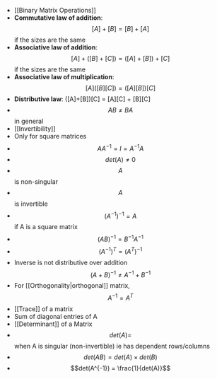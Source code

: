 ---
---
- [[Binary Matrix Operations]]
- **Commutative law of addition**: $$[A] + [B] = [B] + [A]$$ if the sizes are the same
- **Associative law of addition**: $$[A] + ([B]+[C]) = ([A] + [B]) + [C]$$ if the sizes are the same
- **Associative law of multiplication**: $$[A]([B][C]) = ([A][B])[C]$$
- **Distributive law**: ([A]+[B])[C] = [A][C] + [B][C]
- $$AB \neq BA$$ in general
- [[Invertibility]]
- Only for square matrices
- $$AA^{-1} = I = A^{-1}A$$
- $$det(A) \neq 0$$
- $$A$$ is non-singular
- $$A$$ is invertible
- $$(A^{-1})^{-1} =A$$ if A is a square matrix 
- $$(AB)^{-1} = B^{-1}A^{-1}$$
- $$(A^{-1})^T  = (A^T)^{-1}$$
- Inverse is not distributive over addition $$(A+B)^{-1} \neq A^{-1} + B^{-1}$$
- For [[Orthogonality|orthogonal]] matrix, $$A^{-1} = A^T$$
- [[Trace]] of a matrix
- Sum of diagonal entries of A
- [[Determinant]] of a Matrix
- $$det(A) = $$ when A is singular (non-invertible) ie has dependent rows/columns
- $$det(AB) = det(A) \times det(B)$$
- $$det(A^{-1}) = \frac{1}{det(A)}$$
